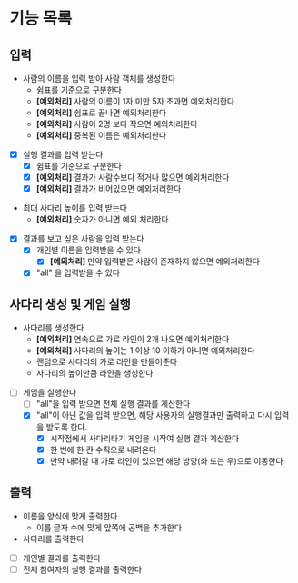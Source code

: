 # 기능 목록
## 입력
- 사람의 이름을 입력 받아 사람 객체를 생성한다
    - 쉼표를 기준으로 구분한다
    - **[예외처리]** 사람의 이름이 1자 미만 5자 초과면 예외처리한다
    - **[예외처리]** 쉼표로 끝나면 예외처리한다
    - **[예외처리]** 사람이 2명 보다 작으면 예외처리한다
    - **[예외처리]** 중복된 이름은 예외처리한다
- [X] 실행 결과를 입력 받는다
  - [X] 쉼표를 기준으로 구분한다
  - [X] **[예외처리]** 결과가 사람수보다 적거나 많으면 예외처리한다
  - [X] **[예외처리]** 결과가 비어있으면 예외처리한다
- 최대 사다리 높이를 입력 받는다
    - **[예외처리]** 숫자가 아니면 예외 처리한다
- [X] 결과를 보고 싶은 사람을 입력 받는다
  - [X] 개인별 이름을 입력받을 수 있다
    - [X] **[예외처리]** 만약 입력받은 사람이 존재하지 않으면 예외처리한다
  - [X] "all" 을 입력받을 수 있다

## 사다리 생성 및 게임 실행
- 사다리를 생성한다
    - **[예외처리]** 연속으로 가로 라인이 2개 나오면 예외처리한다
    - **[예외처리]** 사다리의 높이는 1 이상 10 이하가 아니면 예외처리한다
    - 랜덤으로 사다리의 가로 라인을 만들어준다
    - 사다리의 높이만큼 라인을 생성한다
- [ ] 게임을 실행한다
  - [ ] "all"을 입력 받으면 전체 실행 결과를 계산한다
  - [X] "all"이 아닌 값을 입력 받으면, 해당 사용자의 실행결과만 출력하고 다시 입력을 받도록 한다.
    - [X] 시작점에서 사다리타기 게임을 시작여 실행 결과 계산한다
    - [X] 한 번에 한 칸 수직으로 내려온다
    - [X] 만약 내려갈 때 가로 라인이 있으면 해당 방향(좌 또는 우)으로 이동한다

## 출력
- 이름을 양식에 맞게 출력한다
  - 이름 글자 수에 맞게 앞쪽에 공백을 추가한다
- 사다리를 출력한다
- [ ] 개인별 결과를 출력한다
- [ ] 전체 참여자의 실행 결과를 출력한다
